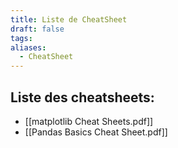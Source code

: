 ```yaml
---
title: Liste de CheatSheet
draft: false
tags: 
aliases:
  - CheatSheet
---
```

## Liste des cheatsheets:
- [[matplotlib Cheat Sheets.pdf]]
- [[Pandas Basics Cheat Sheet.pdf]]
